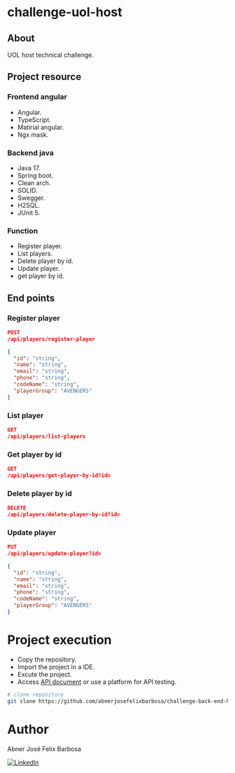 # challenge-uol-host

## About

UOL host technical challenge.

## Project resource

### Frontend angular

- Angular.
- TypeScript.
- Matirial angular.
- Ngx mask.

### Backend java

- Java 17.
- Spring boot.
- Clean arch.
- SOLID.
- Swegger.
- H2SQL.
- JUnit 5.

### Function

- Register player.
- List players.
- Delete player by id.
- Update player.
- get player by id.

## End points

### Register player

```JSON
POST
/api/players/register-player

{
  "id": "string",
  "name": "string",
  "email": "string",
  "phone": "string",
  "codeName": "string",
  "playerGroup": "AVENGERS"
}
```

### List player

```JSON
GET
/api/players/list-players
```

### Get player by id

```JSON
GET
/api/players/get-player-by-id?id=
```

### Delete player by id

```JSON
DELETE
/api/players/delete-player-by-id?id=
```

### Update player

```JSON
PUT
/api/players/update-player?id=

{
  "id": "string",
  "name": "string",
  "email": "string",
  "phone": "string",
  "codeName": "string",
  "playerGroup": "AVENGERS"
}
```

# Project execution

- Copy the repository.
- Import the project in a IDE.
- Excute the project.
- Access [API document](http://localhost:8080/swagger-ui/index.html) or use a platform for API testing.

```bash
# clone repository
git clone https://github.com/abnerjosefelixbarbosa/challenge-back-end-hit.git
```

# Author

Abner José Felix Barbosa

[![LinkedIn](https://img.shields.io/badge/LinkedIn-0077B5?style=for-the-badge&logo=linkedin&logoColor=white)](https://www.linkedin.com/in/abner-jose-feliz-barbosa/)
